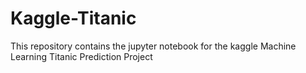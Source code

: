 # Kaggle-Titanic
This repository contains the jupyter notebook for the kaggle Machine Learning Titanic Prediction Project
